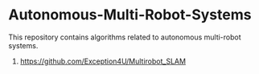 # Autonomous-Multi-Robot-Systems
This repository contains algorithms related to autonomous multi-robot systems.

1. https://github.com/Exception4U/Multirobot_SLAM 
